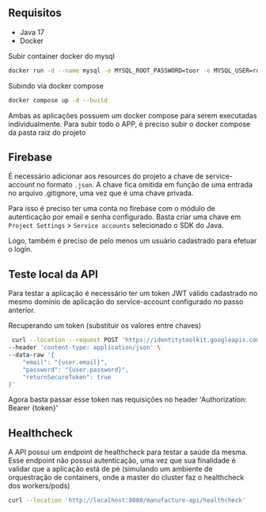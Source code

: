 ## Requisitos

- Java 17
- Docker

Subir container docker do mysql

````bash
docker run -d --name mysql -e MYSQL_ROOT_PASSWORD=toor -e MYSQL_USER=root -p 3306:3306 mysql:8.0.20 
````

Subindo via docker compose

````bash
docker compose up -d --build
````

Ambas as aplicações possuem um docker compose para serem executadas individualmente. Para subir todo o APP, é preciso subir o docker compose da pasta raiz do projeto

## Firebase

É necessário adicionar aos resources do projeto a chave de service-account no formato `.json`.
A chave fica omitida em função de uma entrada no arquivo .gitignore, uma vez que é uma chave privada.

Para isso é preciso ter uma conta no firebase com o módulo de autenticação por email e senha configurado.
Basta criar uma chave em `Project Settings` > `Service accounts` selecionado o SDK do Java.

Logo, também é preciso de pelo menos um usuário cadastrado para efetuar o login.

## Teste local da API

Para testar a aplicação é necessário ter um token JWT válido cadastrado no mesmo domínio de aplicação do service-account configurado no passo anterior.

Recuperando um token (substituir os valores entre chaves)
````bash
 curl --location --request POST 'https://identitytoolkit.googleapis.com/v1/accounts:signInWithPassword?key={apikey}' \
--header 'content-type: application/json' \
--data-raw '{
    "email": "{user.email}",
    "password": "{user.password}",
    "returnSecureToken": true
}'
````

Agora basta passar esse token nas requisições no header 'Authorization: Bearer {token}'

## Healthcheck

A API possui um endpoint de healthcheck para testar a saúde da mesma. Esse endpoint não possui autenticação, uma vez que sua finalidade é validar que a aplicação está de pé (simulando um ambiente de orquestração de containers, onde a master do cluster faz o healthcheck dos workers/pods)

````bash
curl --location 'http://localhost:8080/manufacture-api/healthcheck'
````
